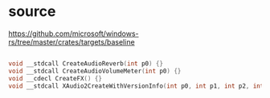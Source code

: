 # source

<https://github.com/microsoft/windows-rs/tree/master/crates/targets/baseline>

```c

void __stdcall CreateAudioReverb(int p0) {}
void __stdcall CreateAudioVolumeMeter(int p0) {}
void __cdecl CreateFX() {}
void __stdcall XAudio2CreateWithVersionInfo(int p0, int p1, int p2, int p3) {}

```
